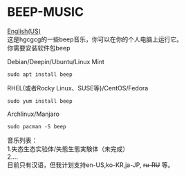 # BEEP-MUSIC
[English(US)](https://github.com/hgcgcg/beep-music/blob/main/README-EN-US.md)  
这是hgcgcg的一些beep音乐，你可以在你的个人电脑上运行它。  
你需要安装软件包beep <br>
  
Debian/Deepin/Ubuntu/Linux Mint

~~~
sudo apt install beep
~~~

RHEL(或者Rocky Linux、SUSE等)/CentOS/Fedora

~~~
sudo yum install beep
~~~

Archlinux/Manjaro

~~~
sudo pacman -S beep

~~~

音乐列表：  
  1.失态生态实验体/失態生態実験体（未完成）  
  2....  
目前只有汉语，但我计划支持en-US,ko-KR,ja-JP, ~~ru-RU~~ 等。
